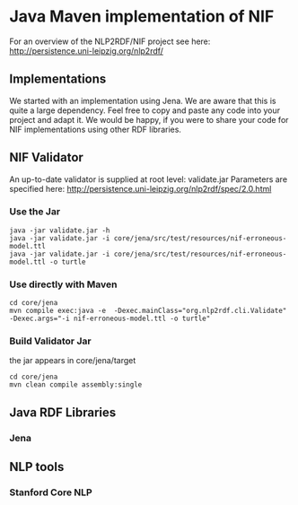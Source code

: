 # Java Maven implementation of NIF
For an overview of the NLP2RDF/NIF project see here: http://persistence.uni-leipzig.org/nlp2rdf/

## Implementations
We started with an implementation using Jena. We are aware that this is quite a large dependency. Feel free to copy and paste any code into your project and adapt it.
We would be happy, if you were to share your code for NIF implementations using other RDF libraries. 

## NIF Validator
An up-to-date validator is supplied at root level: validate.jar
Parameters are specified here: http://persistence.uni-leipzig.org/nlp2rdf/spec/2.0.html
### Use the Jar
```Shell
java -jar validate.jar -h
java -jar validate.jar -i core/jena/src/test/resources/nif-erroneous-model.ttl 
java -jar validate.jar -i core/jena/src/test/resources/nif-erroneous-model.ttl -o turtle 
```

### Use directly with Maven
```Shell
cd core/jena
mvn compile exec:java -e  -Dexec.mainClass="org.nlp2rdf.cli.Validate" -Dexec.args="-i nif-erroneous-model.ttl -o turtle"
```

### Build Validator Jar 
the jar appears in core/jena/target
```hell
cd core/jena
mvn clean compile assembly:single
```


## Java RDF Libraries

### Jena


## NLP tools

### Stanford Core NLP
